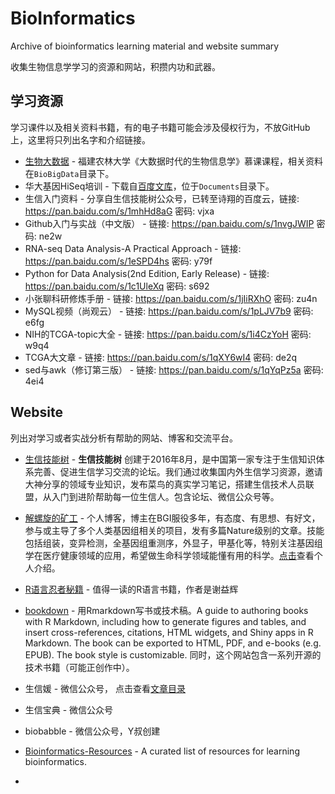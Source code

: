 # BioInformatics
Archive of bioinformatics learning material and website summary

收集生物信息学学习的资源和网站，积攒内功和武器。



## 学习资源

学习课件以及相关资料书籍，有的电子书籍可能会涉及侵权行为，不放GitHub上，这里将只列出名字和介绍链接。

- [生物大数据](http://www.icourse163.org/learn/FAFU-1001766004) - 福建农林大学《大数据时代的生物信息学》慕课课程，相关资料在`BioBigData`目录下。
- 华大基因HiSeq培训 - 下载自[百度文库](https://wenku.baidu.com/view/1d1cc40b844769eae009edd2.html)，位于`Documents`目录下。
- 生信入门资料 - 分享自生信技能树公众号，已转至诗翔的百度云，链接: https://pan.baidu.com/s/1mhHd8aG 密码: vjxa
- Github入门与实战（中文版） - 链接: https://pan.baidu.com/s/1nvgJWIP 密码: ne2w
- RNA-seq Data Analysis-A Practical Approach - 链接: https://pan.baidu.com/s/1eSPD4hs 密码: y79f
- Python for Data Analysis(2nd Edition, Early Release) - 链接: https://pan.baidu.com/s/1c1UleXq 密码: s692
- 小张聊科研修炼手册 - 链接: https://pan.baidu.com/s/1jIiRXhO 密码: zu4n
- MySQL视频（尚观云） - 链接: https://pan.baidu.com/s/1pLJV7b9 密码: e6fg
- NIH的TCGA-topic大全 - 链接: https://pan.baidu.com/s/1i4CzYoH 密码: w9q4
- TCGA大文章 - 链接: https://pan.baidu.com/s/1qXY6wI4 密码: de2q
- sed与awk（修订第三版） - 链接: https://pan.baidu.com/s/1qYqPz5a 密码: 4ei4



## Website

列出对学习或者实战分析有帮助的网站、博客和交流平台。

- [生信技能树](https://vip.biotrainee.com/) - **生信技能树** 创建于2016年8月，是中国第一家专注于生信知识体系完善、促进生信学习交流的论坛。我们通过收集国内外生信学习资源，邀请大神分享的领域专业知识，发布菜鸟的真实学习笔记，搭建生信技术人员联盟，从入门到进阶帮助每一位生信人。包含论坛、微信公众号等。

- [解螺旋的矿工](http://www.huangshujia.me/) - 个人博客，博主在BGI服役多年，有态度、有思想、有好文，参与或主导了多个人类基因组相关的项目，发有多篇Nature级别的文章。技能包括组装，变异检测，全基因组重测序，外显子，甲基化等，特别关注基因组学在医疗健康领域的应用，希望做生命科学领域能懂有用的科学。[点击](http://www.huangshujia.me/about/)查看个人介绍。

- [R语言忍者秘籍](https://bookdown.org/yihui/r-ninja/) - 值得一读的R语言书籍，作者是谢益辉

- [bookdown](https://bookdown.org/) - 用Rmarkdown写书或技术稿。A guide to authoring books with R Markdown, including how to generate figures and tables, and insert cross-references, citations, HTML widgets, and Shiny apps in R Markdown. The book can be exported to HTML, PDF, and e-books (e.g. EPUB). The book style is customizable. 同时，这个网站包含一系列开源的技术书籍（可能正创作中）。

- 生信媛 - 微信公众号， 点击查看[文章目录](https://vip.biotrainee.com/d/83--)

- 生信宝典 - 微信公众号

- biobabble - 微信公众号，Y叔创建

- [Bioinformatics-Resources](https://github.com/JhuangLab/Bioinformatics-Resources) - A curated list of resources for learning bioinformatics.
- 

